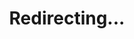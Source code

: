 ---
permalink: /redirect/language-models-meet-world-models-arxiv
title: "Redirecting..."
redirect_to: https://arxiv.org/abs/2305.10626
redirect_from:
  - /s/wm4lm
---